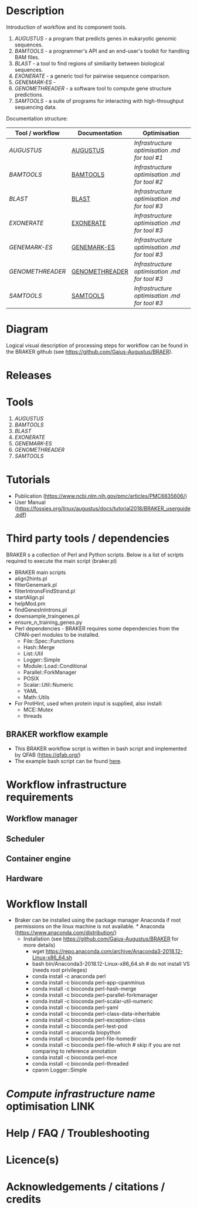 # Description

Introduction of workflow and its component tools.

1. *AUGUSTUS* 		- a program that predicts genes in eukaryotic genomic sequences.
2. *BAMTOOLS* 		- a programmer's API and an end-user's toolkit for handling BAM files.
3. *BLAST*			- a tool to find regions of similiarity between biological sequences.
4. *EXONERATE* 		- a generic tool for pairwise sequence comparison.
5. *GENEMARK-ES* 	- 
6. *GENOMETHREADER* - a software tool to compute gene structure predictions.
7. *SAMTOOLS* 		- a suite of programs for interacting with high-throughput sequencing data.


Documentation structure:

|Tool / workflow | Documentation | Optimisation |
|-----------|--------------------------|------------------|
|*AUGUSTUS* | [AUGUSTUS](Augustus_3_2_2.md) | *Infrastructure optimisation .md for tool #1* |
|*BAMTOOLS* | [BAMTOOLS](Bamtools_2_5_1.md) | *Infrastructure optimisation .md for tool #2* |
|*BLAST*    | [BLAST](Blast_2_2_28+.md) | *Infrastructure optimisation .md for tool #3* |
|*EXONERATE* | [EXONERATE](Exonerate_2_2_0.md) | *Infrastructure optimisation .md for tool #3* |
|*GENEMARK-ES* | [GENEMARK-ES](GeneMark_v4.md) | *Infrastructure optimisation .md for tool #3* |
|*GENOMETHREADER* | [GENOMETHREADER](GenomeThreader_1_7_1.md) | *Infrastructure optimisation .md for tool #3* |
|*SAMTOOLS* | [SAMTOOLS](Samtools_1_5.md) | *Infrastructure optimisation .md for tool #3* |

# Diagram

Logical visual description of processing steps for workflow can be found in the BRAKER github (see https://github.com/Gaius-Augustus/BRAER).


# Releases

# Tools

1. *AUGUSTUS*
2. *BAMTOOLS*
3. *BLAST*
4. *EXONERATE*
5. *GENEMARK-ES*
6. *GENOMETHREADER*
7. *SAMTOOLS*

# Tutorials
  * Publication (https://www.ncbi.nlm.nih.gov/pmc/articles/PMC6635606/)
  * User Manual (https://fossies.org/linux/augustus/docs/tutorial2018/BRAKER_userguide.pdf)

# Third party tools / dependencies
BRAKER s a collection of Perl and Python scripts. Below is a list of scripts required to execute the main script (braker.pl)
  * BRAKER main scripts
   * align2hints.pl
   * filterGenemark.pl
   * filterIntronsFindStrand.pl
   * startAlign.pl
   * helpMod.pm
   * findGenesInIntrons.pl
   * downsample_traingenes.pl
   * ensure_n_training_genes.py
  * Perl dependencies - BRAKER requires some dependencies from the CPAN-perl modules to be installed.
  	* File::Spec::Functions
  	* Hash::Merge
  	* List::Util
  	* Logger::Simple
  	* Module::Load::Conditional
  	* Parallel::ForkManager
  	* POSIX
  	* Scalar::Util::Numeric
  	* YAML
  	* Math::Utils
  * For ProtHint, used when protein input is supplied, also install:
  	* MCE::Mutex
  	* threads

## BRAKER workflow example
  * This BRAKER workflow script is written in bash script and implemented by QFAB (https://qfab.org/)
  * The example bash script can be found [here](https://github.com/AustralianBioCommons/braker/blob/master/example/run_BRAKER.sh).

# Workflow infrastructure requirements

## Workflow manager

## Scheduler

## Container engine

## Hardware

# Workflow Install
  * Braker can be installed using the package manager Anaconda if root permissions on the linux machine is not available.  * Anaconda (https://www.anaconda.com/distribution/)
  	* Installation (see https://github.com/Gaius-Augustus/BRAKER for more details)
		* wget https://repo.anaconda.com/archive/Anaconda3-2018.12-Linux-x86_64.sh
		* bash bin/Anaconda3-2018.12-Linux-x86_64.sh # do not install VS (needs root privileges)
		* conda install -c anaconda perl
		* conda install -c bioconda perl-app-cpanminus
		* conda install -c bioconda perl-hash-merge
		* conda install -c bioconda perl-parallel-forkmanager
		* conda install -c bioconda perl-scalar-util-numeric
		* conda install -c bioconda perl-yaml
		* conda install -c bioconda perl-class-data-inheritable
		* conda install -c bioconda perl-exception-class
		* conda install -c bioconda perl-test-pod
		* conda install -c anaconda biopython
		* conda install -c bioconda perl-file-homedir
		* conda install -c bioconda perl-file-which # skip if you are not comparing to reference annotation
		* conda install -c bioconda perl-mce
		* conda install -c bioconda perl-threaded 
		* cpanm Logger::Simple
  
# *Compute infrastructure name* optimisation **LINK**

# Help / FAQ / Troubleshooting

# Licence(s)

# Acknowledgements / citations / credits
